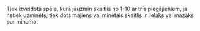 Tiek izveidota spēle, kurā jāuzmin skaitlis no 1-10 ar trīs piegājieniem, ja netiek uzminēts, tiek dots mājiens vai minētais skaitlis ir lielāks vai mazāks par minamo.
